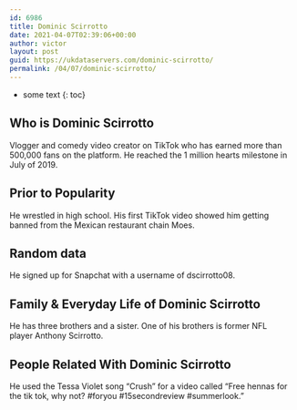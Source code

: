 ```yaml
---
id: 6986
title: Dominic Scirrotto
date: 2021-04-07T02:39:06+00:00
author: victor
layout: post
guid: https://ukdataservers.com/dominic-scirrotto/
permalink: /04/07/dominic-scirrotto/
---
```


* some text
{: toc}


## Who is Dominic Scirrotto



Vlogger and comedy video creator on TikTok who has earned more than 500,000 fans on the platform. He reached the 1 million hearts milestone in July of 2019. 

                
                
                
## Prior to Popularity



He wrestled in high school. His first TikTok video showed him getting banned from the Mexican restaurant chain Moes.

                
                
                
## Random data



He signed up for Snapchat with a username of dscirrotto08.

                
                
                
## Family & Everyday Life of Dominic Scirrotto



He has three brothers and a sister. One of his brothers is former NFL player Anthony Scirrotto.

                
                
                
## People Related With Dominic Scirrotto



He used the Tessa Violet song &#8220;Crush&#8221; for a video called &#8220;Free hennas for the tik tok, why not? #foryou #15secondreview #summerlook.&#8221;

                
              
            
          
          
          